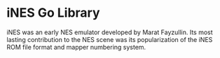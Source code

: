 # iNES Go Library

iNES was an early NES emulator developed by Marat Fayzullin. Its most lasting contribution to the NES scene was its popularization of the iNES ROM file format and mapper numbering system.


